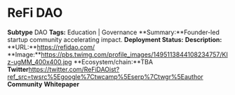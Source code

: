 # ReFi DAO
**Subtype** DAO
**Tags:** Education | Governance
**Summary:**Founder-led startup community accelerating impact.
**Deployment Status:**
**Description:**
**URL:**https://refidao.com/
**Image:**https://pbs.twimg.com/profile_images/1495113844108234757/KIz-ugMM_400x400.jpg
**Ecosystem/chain:**TBA
**Twitter**https://twitter.com/ReFiDAOist?ref_src=twsrc%5Egoogle%7Ctwcamp%5Eserp%7Ctwgr%5Eauthor
**Community**
**Whitepaper**
